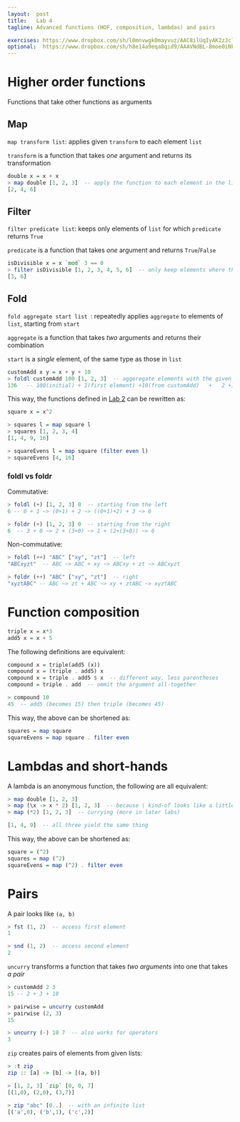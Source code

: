 ```yaml
---
layout:  post
title:   Lab 4
tagline: Advanced functions (HOF, composition, lambdas) and pairs

exercises: https://www.dropbox.com/sh/l0mnvwgk0mayvuz/AAC8ilUqIyAK2zJcld9ifU9aa?dl=0
optional:  https://www.dropbox.com/sh/h8e14a9eqa8qid9/AAAVNdBL-8moe0iNkeRIVN05a?dl=0
---
```

# Higher order functions

Functions that take other functions as arguments

## Map

`map transform list`: applies given `transform` to each element `list`

`transform` is a function that takes *one* argument and returns its transformation

```haskell
double x = x + x
> map double [1, 2, 3]  -- apply the function to each element in the list
[2, 4, 6]
```

## Filter

`filter predicate list`: keeps only elements of `list` for which `predicate` returns `True`

`predicate` is a function that takes *one* argument and returns  `True`/`False`

```haskell
isDivisible x = x `mod` 3 == 0
> filter isDivisible [1, 2, 3, 4, 5, 6]  -- only keep elements where the function returns True
[3, 6]
```

## Fold

`fold aggregate start list `: repeatedly applies `aggregate` to elements of `list`, starting from `start`

`aggregate` is a function that takes *two* arguments and returns their combination

`start` is a *single* element, of the same type as those in `list`

```haskell
customAdd x y = x + y + 10
> foldl customAdd 100 [1, 2, 3]  -- aggeregate elements with the given function starting with the initial value
136   -- 100(initial) + 1(first element) +10(from customAdd)   +   2 +10   +   3 +10
```

This way, the functions defined in [Lab 2](/lab2) can be rewritten as:

```haskell
square x = x^2

> squares l = map square l
> squares [1, 2, 3, 4]
[1, 4, 9, 16]

> squareEvens l = map square (filter even l)
> squareEvens [4, 16]
```

### foldl vs foldr

Commutative:

```haskell
> foldl (+) [1, 2, 3] 0  -- starting from the left
6 -- 0 + 1 ~> (0+1) + 2 ~> ((0+1)+2) + 3 ~> 6

> foldr (+) [1, 2, 3] 0  -- starting from the right
6  -- 3 + 0 ~> 2 + (3+0) ~> 1 + (2+(3+0)) ~> 6
```

Non-commutative:

```haskell
> foldl (++) "ABC" ["xy", "zt"]  -- left
"ABCxyzt"  -- ABC ~> ABC + xy ~> ABCxy + zt ~> ABCxyzt

> foldr (++) "ABC" ["xy", "zt"]  -- right
"xyztABC" -- ABC ~> zt + ABC ~> xy + ztABC ~> xyztABC
```





# Function composition

```haskell
triple x = x*3
add5 x = x + 5
```

The following definitions are equivalent:

```haskell
compound x = triple(add5 (x))
compound x = (triple . add5) x
compound x = triple . add5 $ x  -- different way, less parentheses
compound = triple . add  -- ommit the argument all-together

> compound 10
45  -- add5 (becomes 15) then triple (becomes 45)
```

This way, the above can be shortened as:

```haskell
squares = map square
squareEvens = map square . filter even
```



# Lambdas and short-hands

A lambda is an anonymous function, the following are all equivalent:

```haskell
> map double [1, 2, 3]
> map (\x -> x * 2) [1, 2, 3]  -- because \ kind-of looks like a little lambda
> map (*2) [1, 2, 3]  -- currying (more in later labs)

[1, 4, 9]  -- all three yield the same thing
```

This way, the above can be shortened as:

```haskell
square = (^2)
squares = map (^2)
squareEvens = map (^2) . filter even
```



# Pairs

A pair looks like `(a, b)`

```haskell
> fst (1, 2)  -- access first element
1

> snd (1, 2)  -- access second element
2
```



 `uncurry` transforms a function that takes *two arguments* into one that takes *a pair*

```haskell
> customAdd 2 3
15 -- 2 + 3 + 10

> pairwise = uncurry customAdd
> pairwise (2, 3)
15

> uncurry (-) 10 7  -- also works for operators
3
```



 `zip` creates pairs of elements from given lists:

```haskell
> :t zip
zip :: [a] -> [b] -> [(a, b)]

> [1, 2, 3] `zip` [0, 0, 7]
[(1,0), (2,0), (3,7)]

> zip "abc" [0..]  -- with an infinite list
[('a',0), ('b',1), ('c',2)]
```
